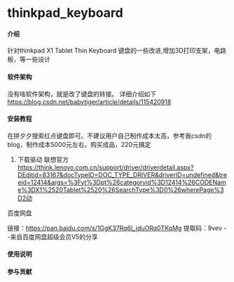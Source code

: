# thinkpad_keyboard

#### 介绍
针对thinkpad X1 Tablet Thin Keyboard 键盘的一些改进,增加3D打印支架，电路板，等一些设计

#### 软件架构
没有啥软件架构，就是改了键盘的转接。
详细介绍如下
https://blog.csdn.net/babytiger/article/details/115420918



#### 安装教程
在拼夕夕搜索红点键盘即可。不建议用户自己制作成本太高，参考我csdn的blog，制作成本5000元左右，购买成品，220元搞定
1. 下载驱动
联想官方
https://think.lenovo.com.cn/support/driver/driverdetail.aspx?DEditid=83167&docTypeID=DOC_TYPE_DRIVER&driverID=undefined&treeid=12414&args=%3Fyt%3Dpt%26categoryid%3D12414%26CODEName%3DX1%2520Tablet%2520%26SearchType%3D0%26wherePage%3D2动

百度网盘

链接：https://pan.baidu.com/s/1GgK37Rq6l_jduORq0TKqMg 
提取码：9vev 
--来自百度网盘超级会员V5的分享
#### 使用说明



#### 参与贡献

 
